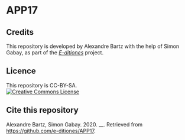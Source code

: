 # APP17

## Credits

This repository is developed by Alexandre Bartz with the help of Simon Gabay, as part of the [_E-ditiones_](https://github.com/e-ditiones) project.

## Licence

This repository is CC-BY-SA.
<br/>
<a rel="license" href="https://creativecommons.org/licenses/by-sa/2.0"><img alt="Creative Commons License" src="https://i.creativecommons.org/l/by-sa/2.0/88x31.png" /></a>

## Cite this repository

Alexandre Bartz, Simon Gabay. 2020. __. Retrieved from https://github.com/e-ditiones/APP17.